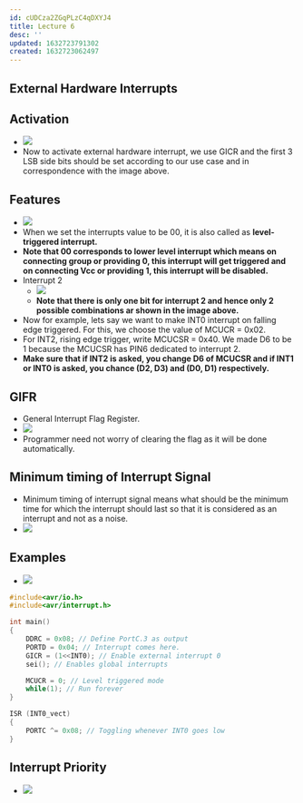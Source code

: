 ```yaml
---
id: cUDCza2ZGqPLzC4qDXYJ4
title: Lecture 6
desc: ''
updated: 1632723791302
created: 1632723062497
---
```

## External Hardware Interrupts

## Activation

- ![](/assets/images/2021-09-29-10-43-25.png)
- Now to activate external hardware interrupt, we use GICR and the first 3 LSB side bits should be set according to our use case and in correspondence with the image above.

## Features

- ![](/assets/images/2021-09-29-10-45-07.png)
- When we set the interrupts value to be 00, it is also called as **level-triggered interrupt.**
- **Note that 00 corresponds to lower level interrupt which means on connecting group or providing 0, this interrupt will get triggered and on connecting Vcc or providing 1, this interrupt will be disabled.**
- Interrupt 2
  - ![](/assets/images/2021-09-29-10-50-01.png)
  - **Note that there is only one bit for interrupt 2 and hence only 2 possible combinations ar shown in the image above.**
- Now for example, lets say we want to make INT0 interrupt on falling edge triggered. For this, we choose the value of MCUCR = 0x02.
- For INT2, rising edge trigger, write MCUCSR = 0x40. We made D6 to be 1 because the MCUCSR has PIN6 dedicated to interrupt 2.
- **Make sure that if INT2 is asked, you change D6 of MCUCSR and if INT1 or INT0 is asked, you chance (D2, D3) and (D0, D1) respectively.**

## GIFR

- General Interrupt Flag Register.
- ![](/assets/images/2021-09-29-11-01-33.png)
- Programmer need not worry of clearing the flag as it will be done automatically.

## Minimum timing of Interrupt Signal

- Minimum timing of interrupt signal means what should be the minimum time for which the interrupt should last so that it is considered as an interrupt and not as a noise.
- ![](/assets/images/2021-09-29-11-03-22.png)

## Examples

- ![](/assets/images/2021-09-29-11-07-25.png)

```c
#include<avr/io.h>
#include<avr/interrupt.h>

int main()
{
    DDRC = 0x08; // Define PortC.3 as output
    PORTD = 0x04; // Interrupt comes here.
    GICR = (1<<INT0); // Enable external interrupt 0
    sei(); // Enables global interrupts

    MCUCR = 0; // Level triggered mode
    while(1); // Run forever
}

ISR (INT0_vect)
{
    PORTC ^= 0x08; // Toggling whenever INT0 goes low
}
```

## Interrupt Priority

- ![](/assets/images/2021-09-29-11-28-58.png)

